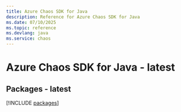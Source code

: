 ```yaml
---
title: Azure Chaos SDK for Java
description: Reference for Azure Chaos SDK for Java
ms.date: 07/10/2025
ms.topic: reference
ms.devlang: java
ms.service: chaos
---
```

# Azure Chaos SDK for Java - latest
## Packages - latest
[!INCLUDE [packages](chaos-index.md)]